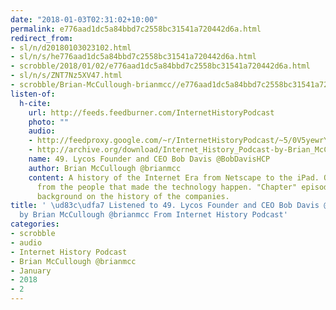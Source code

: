 ```yaml
---
date: "2018-01-03T02:31:02+10:00"
permalink: e776aad1dc5a84bbd7c2558bc31541a720442d6a.html
redirect_from:
- sl/n/d20180103023102.html
- sl/n/s/he776aad1dc5a84bbd7c2558bc31541a720442d6a.html
- scrobble/2018/01/02/e776aad1dc5a84bbd7c2558bc31541a720442d6a.html
- sl/n/s/ZNT7Nz5XV47.html
- scrobble/Brian-McCullough-brianmcc//e776aad1dc5a84bbd7c2558bc31541a720442d6a.html
listen-of:
  h-cite:
    url: http://feeds.feedburner.com/InternetHistoryPodcast
    photo: ""
    audio:
    - http://feedproxy.google.com/~r/InternetHistoryPodcast/~5/0V5yewrYnIM/49._Lycos_Founder_and_CEO_Bob_Davis_BobDavisHCP.mp3
    - http://archive.org/download/Internet_History_Podcast-by-Brian_McCullough/49_Lycos_Founder_and_CEO_Bob_Davis_BobDavisHCP.mp3
    name: 49. Lycos Founder and CEO Bob Davis @BobDavisHCP
    author: Brian McCullough @brianmcc
    content: A history of the Internet Era from Netscape to the iPad. Oral histories
      from the people that made the technology happen. "Chapter" episodes providing
      background on the history of the companies.
title: ' \ud83c\udfa7 Listened to 49. Lycos Founder and CEO Bob Davis @BobDavisHCP
  by Brian McCullough @brianmcc From Internet History Podcast'
categories:
- scrobble
- audio
- Internet History Podcast
- Brian McCullough @brianmcc
- January
- 2018
- 2
---
```

